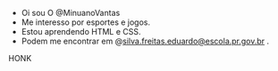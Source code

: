 - Oi sou O @MinuanoVantas
- Me interesso por esportes e jogos. 
- Estou aprendendo HTML e CSS.
- Podem me encontrar em @silva.freitas.eduardo@escola.pr.gov.br .

<!---
MinuanoVantas/MinuanoVantas is a ✨ special ✨ repository because its `README.md` (this file) appears on your GitHub profile.
You can click the Preview link to take a look at your changes.
--->

HONK
